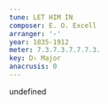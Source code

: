 ```yaml
---
tune: LET HIM IN
composer: E. O. Excell
arranger: '-'
year: 1835-1912
meter: 7.3.7.3.7.7.7.3.
key: D♭ Major
anacrusis: 0
---
```

undefined
